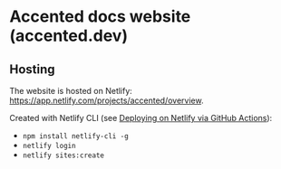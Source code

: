 # Accented docs website (accented.dev)

## Hosting

The website is hosted on Netlify: https://app.netlify.com/projects/accented/overview.

Created with Netlify CLI (see [Deploying on Netlify via GitHub Actions](https://www.raulmelo.me/en/blog/deploying-netlify-github-actions-guide)):

- `npm install netlify-cli -g`
- `netlify login`
- `netlify sites:create`
